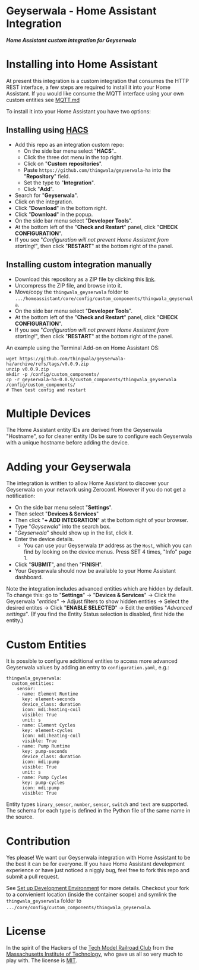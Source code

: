 Geyserwala - Home Assistant Integration <!-- omit in toc -->
===

***Home Assistant custom integration for Geyserwala***

# Installing into Home Assistant
At present this integration is a custom integration that consumes the HTTP REST interface,  a few steps are required to install it into your Home Assistant. If you would like consume the MQTT interface using your own custom entities see [MQTT.md](./MQTT.md)

To install it into your Home Assistant you have two options:

## Installing using [HACS](https://hacs.xyz/)

* Add this repo as an integration custom repo:
  * On the side bar menu select "**HACS**"..
  * Click the three dot menu in the top right.
  * Click on "**Custom repositories**".
  * Paste `https://github.com/thingwala/geyserwala-ha` into the "**Repository**" field.
  * Set the type to "**Integration**".
  * Click "**Add**".
* Search for "**Geyserwala**".
* Click on the integration.
* Click "**Download**" in the bottom right.
* Click "**Download**" in the popup.
* On the side bar menu select "**Developer Tools**".
* At the bottom left of the "**Check and Restart**" panel, click "**CHECK CONFIGURATION**".
* If you see "*Configuration will not prevent Home Assistant from starting!*", then click "**RESTART**" at the bottom right of the panel.

## Installing custom integration manually

* Download this repository as a ZIP file by clicking this [link](https://github.com/thingwala/geyserwala-ha/zipball/main).
* Uncompress the ZIP file, and browse into it.
* Move/copy the `thingwala_geyserwala` folder to `.../homeassistant/core/config/custom_components/thingwala_geyserwala`.
* On the side bar menu select "**Developer Tools**".
* At the bottom left of the "**Check and Restart**" panel, click "**CHECK CONFIGURATION**".
* If you see "*Configuration will not prevent Home Assistant from starting!*", then click "**RESTART**" at the bottom right of the panel.

An example using the Terminal Add-on on Home Assistant OS:

```
wget https://github.com/thingwala/geyserwala-ha/archive/refs/tags/v0.0.9.zip
unzip v0.0.9.zip
mkdir -p /config/custom_components/
cp -r geyserwala-ha-0.0.9/custom_components/thingwala_geyserwala /config/custom_components/
# Then test config and restart
```

# Multiple Devices
The Home Assistant entity IDs are derived from the Geyserwala "Hostname", so for cleaner entity IDs be sure to configure each Geyserwala with a unique hostname before adding the device.

# Adding your Geyserwala
The integration is written to allow Home Assistant to discover your Geyserwala on your network using Zeroconf. However if you do not get a notification:
* On the side bar menu select "**Settings**".
* Then select "**Devices & Services**"
* Then click "**+ ADD INTEGRATION**" at the bottom right of your browser.
* Type "*Geysewala*" into the search box.
* "*Geyserwala*" should show up in the list, click it.
* Enter the device details.
  * You can use your Geyserwala `IP` address as the `Host`, which you can find by looking on the device menus. Press SET 4 times, "Info" page 1.
* Click "**SUBMIT**", and then "**FINISH**".
* Your Geyserwala should now be available to your Home Assistant dashboard.

Note the integration includes advanced entities which are hidden by default. To change this: go to "**Settings**" -> "**Devices & Services**" -> Click the Geyserwala "*entities*" -> Adjust filters to show hidden entities -> Select the desired entites -> Click "**ENABLE SELECTED**" -> Edit the entities "*Advanced settings*". (If you find the Entity Status selection is disabled, first hide the entity.)

# Custom Entities
It is possible to configure additional entities to access more advanced Geyserwala values by adding an entry to `configuration.yaml`, e.g.:

```
thingwala_geyserwala:
  custom_entities:
    sensor:
    - name: Element Runtime
      key: element-seconds
      device_class: duration
      icon: mdi:heating-coil
      visible: True
      unit: s
    - name: Element Cycles
      key: element-cycles
      icon: mdi:heating-coil
      visible: True
    - name: Pump Runtime
      key: pump-seconds
      device_class: duration
      icon: mdi:pump
      visible: True
      unit: s
    - name: Pump Cycles
      key: pump-cycles
      icon: mdi:pump
      visible: True
```

Entity types `binary_sensor`, `number`, `sensor`, `switch` and `text` are supported. The schema for each type is defined in the Python file of the same name in the source.

# Contribution
Yes please! We want our Geyserwala integration with Home Assistant to be the best it can be for everyone. If you have Home Assistant development experience or have just noticed a niggly bug, feel free to fork this repo and submit a pull request.

See [Set up Development Environment](https://developers.home-assistant.io/docs/development_environment/) for more details. Checkout your fork to a convienient location (inside the container scope) and symlink the `thingwala_geyserwala` folder to `.../core/config/custom_components/thingwala_geyserwala`.

# License
In the spirit of the Hackers of the [Tech Model Railroad Club](https://en.wikipedia.org/wiki/Tech_Model_Railroad_Club) from the [Massachusetts Institute of Technology](https://en.wikipedia.org/wiki/Massachusetts_Institute_of_Technology), who gave us all so very much to play with. The license is [MIT](./LICENSE).
